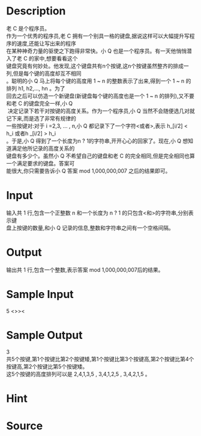 
# Description

<div class="content"><div>老 C 是个程序员。    </div>
<div>作为一个优秀的程序员,老 C 拥有一个别具一格的键盘,据说这样可以大幅提升写程序的速度,还能让写出来的程序</div>
<div>在某种神奇力量的驱使之下跑得非常快。小 Q 也是一个程序员。有一天他悄悄潜入了老 C 的家中,想要看看这个</div>
<div>键盘究竟有何妙处。他发现,这个键盘共有n个按键,这n个按键虽然整齐的排成一列,但是每个键的高度却互不相同</div>
<div>。聪明的小 Q 马上将每个键的高度用 1 ~ n 的整数表示了出来,得到一个 1 ~ n 的排列 h1, h2,..., hn 。为了</div>
<div>回去之后可以仿造一个新键盘(新键盘每个键的高度也是一个 1 ~ n 的排列),又不要和老 C 的键盘完全一样,小 Q</div>
<div> 决定记录下若干对按键的高度关系。作为一个程序员,小 Q 当然不会随便选几对就记下来,而是选了非常有规律的</div>
<div>一些按键对:对于 i =2,3, ... , n,小 Q 都记录下了一个字符&lt;或者&gt;,表示 h_[i/2] &lt; h_i 或者h _[i/2] &gt; h_i </div>
<div>。于是,小 Q 得到了一个长度为n ? 1的字符串,开开心心的回家了。现在,小 Q 想知道满足他所记录的高度关系的</div>
<div>键盘有多少个。虽然小 Q 不希望自己的键盘和老 C 的完全相同,但是完全相同也算一个满足要求的键盘。答案可</div>
<div>能很大,你只需要告诉小 Q 答案 mod 1,000,000,007 之后的结果即可。</div>
<div></div></div>

# Input

<div class="content"><div>输入共 1 行,包含一个正整数 n 和一个长度为 n ? 1 的只包含&lt;和&gt;的字符串,分别表示键</div>
<div>盘上按键的数量,和小 Q 记录的信息,整数和字符串之间有一个空格间隔。</div>
<div></div></div>

# Output

<div class="content"><div>输出共 1 行,包含一个整数,表示答案 mod 1,000,000,007后的结果。    </div>
<div></div></div>

# Sample Input

<div class="content"><span class="sampledata">5 &lt;&gt;&gt;&lt;</span></div>

# Sample Output

<div class="content"><span class="sampledata">3<br/>
共5个按键,第1个按键比第2个按键矮,第1个按键比第3个按键高,第2个按键比第4个<br/>
按键高,第2个按键比第5个按键矮。    <br/>
这5个按键的高度排列可以是 2,4,1,3,5 , 3,4,1,2,5 , 3,4,2,1,5 。</span></div>

# Hint

<div class="content"><p></p></div>

# Source

<div class="content"><p><a href="problemset.php?search="></a></p></div>

